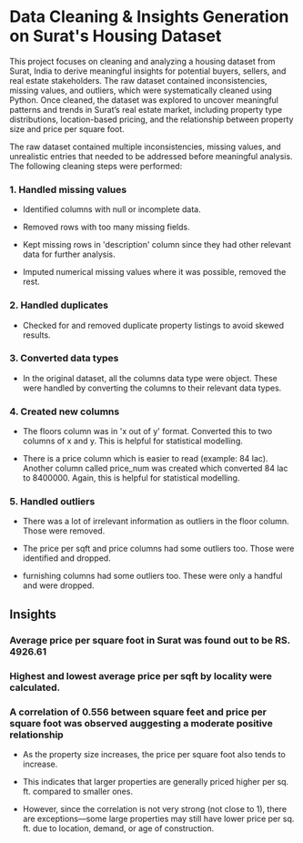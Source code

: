 # Data Cleaning & Insights Generation on Surat's Housing Dataset
This project focuses on cleaning and analyzing a housing dataset from Surat, India to derive meaningful insights for potential buyers, sellers, and real estate stakeholders. The raw dataset contained inconsistencies, missing values, and outliers, which were systematically cleaned using Python. Once cleaned, the dataset was explored to uncover meaningful patterns and trends in Surat’s real estate market, including property type distributions, location-based pricing, and the relationship between property size and price per square foot. 

The raw dataset contained multiple inconsistencies, missing values, and unrealistic entries that needed to be addressed before meaningful analysis. The following cleaning steps were performed:

### 1. Handled missing values 

   * Identified columns with null or incomplete data.

   * Removed rows with too many missing fields.

   * Kept missing rows in 'description' column since they had other relevant data for further analysis.

   * Imputed numerical missing values where it was possible, removed the rest.

### 2. Handled duplicates

* Checked for and removed duplicate property listings to avoid skewed results.


### 3. Converted data types

* In the original dataset, all the columns data type were object. These were handled by converting the columns to their relevant data types.

### 4. Created new columns

* The floors column was in 'x out of y' format. Converted this to two columns of x and y. This is helpful for statistical modelling.

* There is a price column which is easier to read (example: 84 lac). Another column called price_num was created which converted 84 lac to 8400000. Again, this is helpful for statistical modelling.

### 5. Handled outliers

* There was a lot of irrelevant information as outliers in the floor column. Those were removed.

* The price per sqft and price columns had some outliers too. Those were identified and dropped.

* furnishing columns had some outliers too. These were only a handful and were dropped.


## Insights

### Average price per square foot in Surat was found out to be RS. 4926.61

### Highest and lowest average price per sqft by locality were calculated.

### A correlation of 0.556 between square feet and price per square foot was observed auggesting a moderate positive relationship

* As the property size increases, the price per square foot also tends to increase.

* This indicates that larger properties are generally priced higher per sq. ft. compared to smaller ones.

* However, since the correlation is not very strong (not close to 1), there are exceptions—some large properties may still have lower price per sq. ft. due to location, demand, or age of construction.
